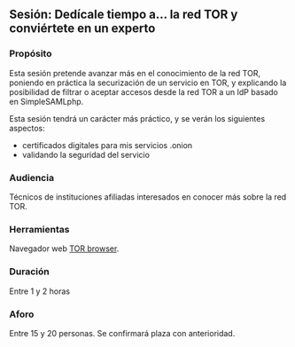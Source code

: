 ## Sesión: Dedícale tiempo a... la red TOR y conviértete en un experto

### Propósito

Esta sesión pretende avanzar más en el conocimiento de la red TOR, poniendo en práctica la securización de un servicio en TOR, y explicando la posibilidad de filtrar o aceptar accesos desde la red TOR a un IdP basado en SimpleSAMLphp.

Esta sesión tendrá un carácter más práctico, y se verán los siguientes aspectos:

- certificados digitales para mis servicios .onion
- validando la seguridad del servicio

### Audiencia

Técnicos de instituciones afiliadas interesados en conocer más sobre la red TOR.

### Herramientas

Navegador web [TOR browser](https://www.torproject.org/projects/torbrowser.html.en).

### Duración

Entre 1 y 2 horas

### Aforo

Entre 15 y 20 personas. Se confirmará plaza con anterioridad.